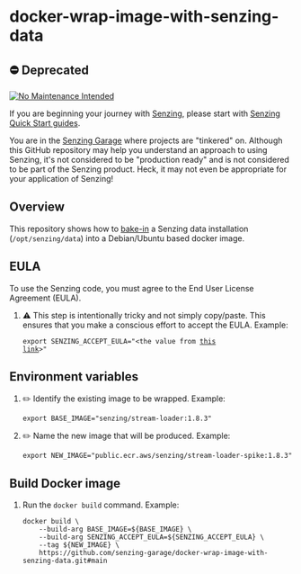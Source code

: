 # docker-wrap-image-with-senzing-data

## :no_entry: Deprecated

[![No Maintenance Intended](http://unmaintained.tech/badge.svg)](http://unmaintained.tech/)

If you are beginning your journey with [Senzing],
please start with [Senzing Quick Start guides].

You are in the [Senzing Garage] where projects are "tinkered" on.
Although this GitHub repository may help you understand an approach to using Senzing,
it's not considered to be "production ready" and is not considered to be part of the Senzing product.
Heck, it may not even be appropriate for your application of Senzing!

## Overview

This repository shows how to [bake-in] a Senzing data installation
(`/opt/senzing/data`) into a Debian/Ubuntu based docker image.

## EULA

To use the Senzing code, you must agree to the End User License Agreement (EULA).

1. :warning: This step is intentionally tricky and not simply copy/paste.
   This ensures that you make a conscious effort to accept the EULA.
   Example:

   <code>export SENZING_ACCEPT_EULA="&lt;the value from [this link]&gt;"</code>

## Environment variables

1. :pencil2: Identify the existing image to be wrapped.
   Example:

   ```console
   export BASE_IMAGE="senzing/stream-loader:1.8.3"
   ```

1. :pencil2: Name the new image that will be produced.
   Example:

   ```console
   export NEW_IMAGE="public.ecr.aws/senzing/stream-loader-spike:1.8.3"
   ```

## Build Docker image

1. Run the `docker build` command.
   Example:

   ```console
   docker build \
       --build-arg BASE_IMAGE=${BASE_IMAGE} \
       --build-arg SENZING_ACCEPT_EULA=${SENZING_ACCEPT_EULA} \
       --tag ${NEW_IMAGE} \
       https://github.com/senzing-garage/docker-wrap-image-with-senzing-data.git#main
   ```

[bake-in]: https://github.com/senzing-garage/knowledge-base/blob/main/WHATIS/baked-in.md
[Senzing Garage]: https://github.com/senzing-garage
[Senzing Quick Start guides]: https://docs.senzing.com/quickstart/
[Senzing]: https://senzing.com/
[this link]: https://github.com/senzing-garage/knowledge-base/blob/main/lists/environment-variables.md#senzing_accept_eula
